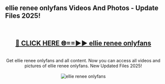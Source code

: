 <h2>ellie renee onlyfans Videos And Photos - Update Files 2025!</h2>
<br>
<div align="center">
<h2><a href="https://linkcuts.com/hfmhzwbr" rel="nofollow">🔴 CLICK HERE 🌐==►► ellie renee onlyfans</a></h2>
<br>
Get ellie renee onlyfans and all content. Now you can access all videos and pictures of ellie renee onlyfans. New Updated Files 2025!
<br>
<br>
<a href="https://linkcuts.com/hfmhzwbr" rel="nofollow" data-target="animated-image.originalLink"><img src="https://i.ibb.co.com/WyWwxjT/player-gif2.gif" alt="ellie renee onlyfans" style="max-width: 100%; display: inline-block;" data-target="animated-image.originalImage"></a>
</div>
<br>